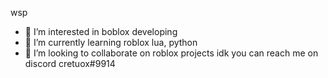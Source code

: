 wsp
- 👀 I’m interested in boblox developing
- 🌱 I’m currently learning roblox lua, python
- 💞️ I’m looking to collaborate on roblox projects idk
you can reach me on discord cretuox#9914
